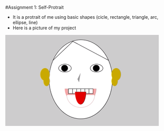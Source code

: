 #Assignment 1: Self-Protrait
- It is a protrait of me using basic shapes (cicle, rectangle, triangle, arc, ellipse, line)
- Here is a picture of my project

![](Self-Protrait.png)
